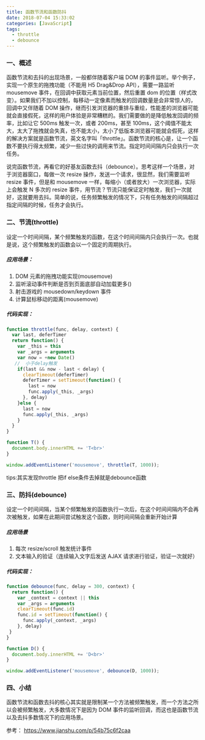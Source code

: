 ```yaml
---
title: 函数节流和函数防抖
date: 2018-07-04 15:33:02
categories: [JavaScript]
tags:
  - throttle
  - debounce
---
```


### 一、概述
函数节流和去抖的出现场景，一般都伴随着客户端 DOM 的事件监听。举个例子，实现一个原生的拖拽功能（不能用 H5 Drag&Drop API），需要一路监听 mousemove 事件，在回调中获取元素当前位置，然后重置 dom 的位置（样式改变）。如果我们不加以控制，每移动一定像素而触发的回调数量是会非常惊人的，回调中又伴随着 DOM 操作，继而引发浏览器的重排与重绘，性能差的浏览器可能就会直接假死，这样的用户体验是非常糟糕的。我们需要做的是降低触发回调的频率，比如让它 500ms 触发一次，或者 200ms，甚至 100ms，这个阈值不能太大，太大了拖拽就会失真，也不能太小，太小了低版本浏览器可能就会假死，这样的解决方案就是函数节流，英文名字叫「throttle」。函数节流的核心是，让一个函数不要执行得太频繁，减少一些过快的调用来节流。指定时间间隔内只会执行一次任务。
<!-- more -->
说完函数节流，再看它的好基友函数去抖（debounce）。思考这样一个场景，对于浏览器窗口，每做一次 resize 操作，发送一个请求，很显然，我们需要监听 resize 事件，但是和 mousemove 一样，每缩小（或者放大）一次浏览器，实际上会触发 N 多次的 resize 事件，用节流？节流只能保证定时触发，我们一次就好，这就要用去抖。简单的说，任务频繁触发的情况下，只有任务触发的间隔超过指定间隔的时候，任务才会执行。

### 二、节流(throttle)

设定一个时间间隔，某个频繁触发的函数，在这个时间间隔内只会执行一次。也就是说，这个频繁触发的函数会以一个固定的周期执行。

##### 应用场景：
1. DOM 元素的拖拽功能实现(mousemove)
2. 监听滚动事件判断是否到页面底部自动加载更多()
3. 射击游戏的 mousedown/keydown 事件
4. 计算鼠标移动的距离(mousemove)

##### 代码实现：
```js
function throttle(func, delay, context) {
  var last, deferTimer
  return function() {
    var _this = this
    var _args = arguments
    var now = +new Date()
   //  小于delay触发
    if(last && now - last < delay) {
      clearTimeout(deferTimer)
      deferTimer = setTimeout(function() {
        last = now
        func.apply(_this, _args)
      }, delay)
    }else {
      last = now
      func.apply(_this, _args)
    }
  }
}

function T() {
  document.body.innerHTML += 'T<br>'
}

window.addEventListener('mousemove', throttle(T, 1000));
```

tips:其实发现throttle 把if else条件去掉就是debounce函数

### 三、防抖(debounce)
设定一个时间间隔，当某个频繁触发的函数执行一次后，在这个时间间隔内不会再次被触发，如果在此期间尝试触发这个函数，则时间间隔会重新开始计算

##### 应用场景
1. 每次 resize/scroll 触发统计事件
2. 文本输入的验证（连续输入文字后发送 AJAX 请求进行验证，验证一次就好）


##### 代码实现：
```js
function debounce(func, delay = 300, context) {
  return function() {
    var _context = context || this
    var _args = arguments
    clearTimeout(func.id)
    func.id = setTimeout(function() {
      func.apply(_context, _args)
    }, delay)
 }
}

function D() {
  document.body.innerHTML += 'D<br>'
}

window.addEventListener('mousemove', debounce(D, 1000));

```


### 四、小结
函数节流和函数去抖的核心其实就是限制某一个方法被频繁触发，而一个方法之所以会被频繁触发，大多数情况下是因为 DOM 事件的监听回调，而这也是函数节流以及去抖多数情况下的应用场景。

参考： https://www.jianshu.com/p/54b75c6f2caa